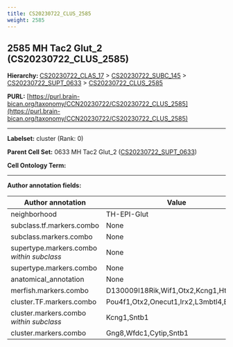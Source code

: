 ```yaml
---
title: CS20230722_CLUS_2585
weight: 2585
---
```

## 2585 MH Tac2 Glut_2 (CS20230722_CLUS_2585)
<b>Hierarchy: </b>
[CS20230722_CLAS_17](../CS20230722_CLAS_17) >
[CS20230722_SUBC_145](../CS20230722_SUBC_145) >
[CS20230722_SUPT_0633](../CS20230722_SUPT_0633) >
[CS20230722_CLUS_2585](../CS20230722_CLUS_2585)

**PURL:** [https://purl.brain-bican.org/taxonomy/CCN20230722/CS20230722_CLUS_2585](https://purl.brain-bican.org/taxonomy/CCN20230722/CS20230722_CLUS_2585)

---


**Labelset:** cluster (Rank: 0)

**Parent Cell Set:** 0633 MH Tac2 Glut_2 ([CS20230722_SUPT_0633](../CS20230722_SUPT_0633))



**Cell Ontology Term:** 

[MARKER GENES.]: #


---

[TRANSFERRED ANNOTATIONS.]: #


[AUTHOR ANNOTATION FIELDS.]: #


**Author annotation fields:**

| Author annotation | Value |
|-------------------|-------|
|neighborhood|TH-EPI-Glut|
|subclass.tf.markers.combo|None|
|subclass.markers.combo|None|
|supertype.markers.combo _within subclass_|None|
|supertype.markers.combo|None|
|anatomical_annotation|None|
|merfish.markers.combo|D130009I18Rik,Wif1,Otx2,Kcng1,Htr7|
|cluster.TF.markers.combo|Pou4f1,Otx2,Onecut1,Irx2,L3mbtl4,Bcl11b|
|cluster.markers.combo _within subclass_|Kcng1,Sntb1|
|cluster.markers.combo|Gng8,Wfdc1,Cytip,Sntb1|
